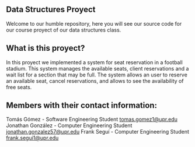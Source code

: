 ## Data Structures Proyect

Welcome to our humble repository, here you will see our source code for our course proyect of our data structures class.

## What is this proyect?

In this proyect we implemented a system for seat reservation in a football stadium. This system manages the available seats, client reservations and a wait list for a section that may be full. The system allows an user to reserve an available seat, cancel reservations, and allows to see the availability of free seats. 

## Members with their contact information:

Tomás Gómez - Software Engineering Student              tomas.gomez1@upr.edu
Jonathan González - Computer Engineering Student        jonathan.gonzalez57@upr.edu
Frank Seguí - Computer Engineering Student              frank.segui1@upr.edu
